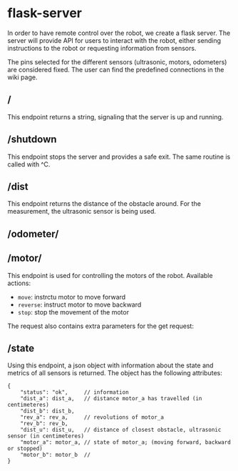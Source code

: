 # flask-server

In order to have remote control over the robot, we create a flask server. The server will provide API for users to interact with the robot, either sending instructions to the robot or requesting information from sensors.

The pins selected for the different sensors (ultrasonic, motors, odometers) are considered fixed. The user can find the predefined connections in the wiki page. 

## /

This endpoint returns a string, signaling that the server is up and running. 

## /shutdown

This endpoint stops the server and provides a safe exit. 
The same routine is called with ^C.

## /dist

This endpoint returns the distance of the obstacle around. 
For the measurement, the ultrasonic sensor is being used. 

## /odometer/<action>

## /motor/<action>

This endpoint is used for controlling the motors of the robot. 
Available actions:
* `move`: instrctu motor to move forward
* `reverse`: instruct motor to move backward
* `stop`: stop the movement of the motor
  
The request also contains extra parameters for the get request:


## /state

Using this endpoint, a json object with information about the state and metrics of all sensors is returned. 
The object has the following attributes:

```
{ 
    "status": "ok",     // information 
    "dist_a": dist_a,   // distance motor_a has travelled (in centimeteres)
    "dist_b": dist_b,
    "rev_a": rev_a,     // revolutions of motor_a
    "rev_b": rev_b,
    "dist_u": dist_u,   // distance of closest obstacle, ultrasonic sensor (in centimeteres)
    "motor_a": motor_a, // state of motor_a; (moving forward, backward or stopped)
    "motor_b": motor_b  //
}
```


